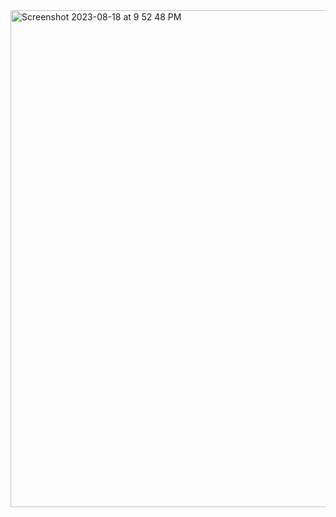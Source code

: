 <img width="795" alt="Screenshot 2023-08-18 at 9 52 48 PM" src="https://github.com/ganesh-sadanala/LLD/assets/40536512/9a12fd4d-c135-42f6-ab52-059b74bf0eba">
